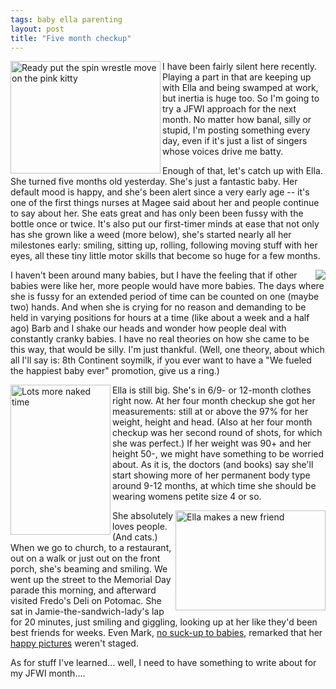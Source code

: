 ```yaml
---
tags: baby ella parenting
layout: post
title: "Five month checkup"
---
```




<a href="http://www.flickr.com/photos/cwinters/506778816/"><img src="http://farm1.static.flickr.com/209/506778816_7df21cf4e4_m.jpg" width="240" height="180" alt="Ready put the spin wrestle move on the pink kitty" border="0" align="left" /></a>

<p>I have been fairly silent here recently. Playing a part in that are keeping
up with Ella and being swamped at work, but inertia is huge too. So
I'm going to try a JFWI approach for the next month. No matter how
banal, silly or stupid, I'm posting something every day, even if it's
just a list of singers whose voices drive me batty.</p>
  
<p>Enough of that, let's catch up with Ella. She turned five months old yesterday. She's
just a fantastic baby. Her default mood is happy, and she's been alert
since a very early age -- it's one of the first things nurses at Magee
said about her and people continue to say about her. She eats great
and has only been been fussy with the bottle once or twice.  It's also
put our first-timer minds at ease that not only has she grown like a
weed (more below), she's started nearly all her milestones early:
smiling, sitting up, rolling, following moving stuff with her eyes,
all these tiny little motor skills that become so huge for a few
months.</p>

<p><a href="http://www.8thcontinent.com/8thContinent.aspx"><img src="http://www.cwinters.com/images/blog/soymilk.png" border="0" align="right" /></a>
  
<p>I haven't been around many babies, but I have the feeling that if
other babies were like her, more people would have more babies. The
days where she is fussy for an extended period of time can be counted
on one (maybe two) hands. And when she is crying for no reason and
demanding to be held in varying positions for hours at a time (like
about a week and a half ago) Barb and I shake our heads and wonder how
people deal with constantly cranky babies. I have no real theories on
how she came to be this way, that would be silly. I'm just
thankful. (Well, one theory, about which all I'll say is: 8th
Continent soymilk, if you ever want to have a "We fueled the happiest
baby ever" promotion, give us a ring.)</p>
  
<a href="http://www.flickr.com/photos/cwinters/515489833/"><img src="http://farm1.static.flickr.com/234/515489833_c7aec38dc4_m.jpg" width="160" height="240" alt="Lots more naked time" align="left" border="0" /></a>
  
<p>Ella is still big. She's in 6/9- or 12-month clothes right now. At
her four month checkup she got her measurements: still at or above the
97% for her weight, height and head. (Also at her four month checkup
was her second round of shots, for which she was perfect.) If her
weight was 90+ and her height 50-, we might have something to be
worried about. As it is, the doctors (and books) say she'll start
showing more of her permanent body type around 9-12 months, at which
time she should be wearing womens petite size 4 or so. </p>
  
<a href="http://www.flickr.com/photos/cwinters/462326573/"><img src="http://farm1.static.flickr.com/202/462326573_c99956655c_m.jpg" width="240" height="160" alt="Ella makes a new friend" align="right" border="0" /></a>
  
<p>She absolutely loves people. (And cats.) When we go to church, to a
restaurant, out on a walk or just out on the front porch, she's
beaming and smiling. We went up the street to the Memorial Day parade
this morning, and afterward visited Fredo's Deli on Potomac. She sat
in Jamie-the-sandwich-lady's lap for 20 minutes, just smiling and
giggling, looking up at her like they'd been best friends for
weeks. Even Mark, <a href="http://mark.denovich.com/?p=24">no suck-up
to babies</a>, remarked that her 
<a href="http://flickr.com/photos/cwinters/tags/ella/">happy pictures</a>
weren't staged.  <br clear="all" /></p>

<p>As for stuff I've learned... well, I need to have something to
write about for my JFWI month....</p>



